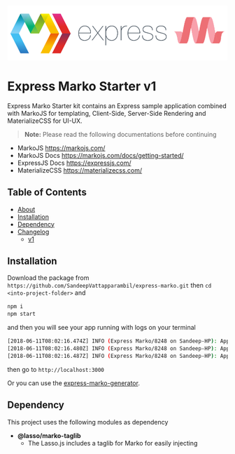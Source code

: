 ![express-marko-logo](public/img/logo.png)
# Express Marko Starter v1
Express Marko Starter kit contains an Express sample application combined with MarkoJS for templating, Client-Side, Server-Side Rendering and MaterializeCSS for UI-UX.

> **Note:**  Please read the following documentations before continuing
- MarkoJS https://markojs.com/
- MarkoJS Docs https://markojs.com/docs/getting-started/
- ExpressJS Docs https://expressjs.com/
- MaterializeCSS https://materializecss.com/

## Table of Contents
<!--ts-->
* [About](#express-marko-starter-v1)
* [Installation](#installation)
* [Dependency](#dependency)
* [Changelog](#changelog)
    * [v1](#v1)
<!--te-->

## Installation
Download the package from
```https://github.com/SandeepVattapparambil/express-marko.git```
then ```cd <into-project-folder>``` and
```sh
npm i
npm start
```
and then you will see your app running with logs on your terminal
```sh
[2018-06-11T08:02:16.474Z] INFO (Express Marko/8248 on Sandeep-HP): Application middlewares initialized
[2018-06-11T08:02:16.480Z] INFO (Express Marko/8248 on Sandeep-HP): Application routes initialized
[2018-06-11T08:02:16.487Z] INFO (Express Marko/8248 on Sandeep-HP): Application started and is running on port 3000
```
then go to ```http://localhost:3000```

Or you can use the [express-marko-generator](https://www.npmjs.com/package/express-marko-generator).

## Dependency
This project uses the following modules as dependency
- **@lasso/marko-taglib**
    * The Lasso.js includes a taglib for Marko for easily injecting <script> and <link> tags into a page, as well as resource URLs for images and other types of front-end resources.
- **compression**
    * The Nodejs compression middleware for compressing server responses.
- **cookie-parser**
    * Parse Cookie header and populate req.cookies with an object keyed by the cookie names. Optionally you may enable signed cookie support by passing a secret string, which assigns req.secret so it may be used by other middleware.
- **debug**
    * A tiny JavaScript debugging utility modelled after Node.js core's debugging technique. Works in Node.js and web browsers.
- **express**
    * Fast, unopinionated, minimalist web framework for node.
- **http-errors**
    * Create HTTP errors for Express, Koa, Connect, etc. with ease.
- **lasso**
    * Lasso.js is an eBay open source Node.js-style JavaScript module bundler that also provides first-level support for optimally delivering JavaScript, CSS, images and other assets to the browser.
    This tool offers many different optimizations such as a bundling, code splitting, lazy loading, conditional dependencies, compression and fingerprinted resource URLs. Plugins are provided to support pre-processors and compilers such as Less, Stylus and Marko. This developer-friendly tool does not require that you change the way that you already code and can easily be adopted by existing applications.
- **lasso-babel-transform**
    * Lasso.js transform that uses Babel to transpile ES6 code to ES5.
- **lasso-marko**
    * Plugin for the Lasso.js to support compilation and transport of Marko template files. Templates are compiled using the Marko compiler that produces a CommonJS module as output.
- **marko**
    * Marko is an isomorphic UI library built in JavaScript.
- **pino**
    * Extremely fast node.js logger, inspired by Bunyan. It also includes a shell utility to pretty-print its log files.
- **babel-preset-env**
    * The move makes it much easier to release and develop in sync with the rest of Babel!

## Changelog
### v1
- Basic application setup
- Express framework
- MarkoJS
- MaterializeCSS
- LassoJS
- Pino Logger